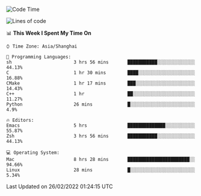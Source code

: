 <!--START_SECTION:waka-->
![Code Time](http://img.shields.io/badge/Code%20Time-626%20hrs%2040%20mins-blue)

![Lines of code](https://img.shields.io/badge/From%20Hello%20World%20I%27ve%20Written-22%20Thousand%20lines%20of%20code-blue)

📊 **This Week I Spent My Time On** 

```text
⌚︎ Time Zone: Asia/Shanghai

💬 Programming Languages: 
sh                       3 hrs 56 mins       ███████████░░░░░░░░░░░░░░   44.13% 
C                        1 hr 30 mins        ████░░░░░░░░░░░░░░░░░░░░░   16.88% 
CMake                    1 hr 17 mins        ███░░░░░░░░░░░░░░░░░░░░░░   14.43% 
C++                      1 hr                ██░░░░░░░░░░░░░░░░░░░░░░░   11.27% 
Python                   26 mins             █░░░░░░░░░░░░░░░░░░░░░░░░   4.9%

🔥 Editors: 
Emacs                    5 hrs               ██████████████░░░░░░░░░░░   55.87% 
Zsh                      3 hrs 56 mins       ███████████░░░░░░░░░░░░░░   44.13%

💻 Operating System: 
Mac                      8 hrs 28 mins       ███████████████████████░░   94.66% 
Linux                    28 mins             █░░░░░░░░░░░░░░░░░░░░░░░░   5.34%

```


 Last Updated on 26/02/2022 01:24:15 UTC
<!--END_SECTION:waka-->
